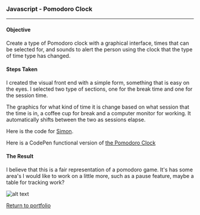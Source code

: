### Javascript - Pomodoro Clock
***

#### Objective
Create a type of Pomodoro clock with a graphical interface, times that can be selected for, and sounds to alert the person using the clock that the type of time type has changed.

#### Steps Taken
I created the visual front end with a simple form, something that is easy on the eyes. I selected two type of sections, one for the break time and one for the session time.

The graphics for what kind of time it is change based on what session that the time is in, a coffee cup for break and a computer monitor for working. It automatically shifts between the two as sessions elapse.

Here is the code for [Simon](https://github.com/danielramsayer/School_work/tree/master/FreeCodeCamp/AdvancedPrograms/pomodoro_clock).

Here is a CodePen functional version of [the Pomodoro Clock](https://codepen.io/Daniel_Ramsayer/pen/OjpKPX)

#### The Result

I believe that this is a fair representation of a pomodoro game. It's has some area's I would like to work on a little more, such as a pause feature, maybe a table for tracking work? 

![alt text](https://github.com/danielramsayer/School_work/blob/master/FreeCodeCamp/AdvancedPrograms/pomodoro_clock/1.1.png "pomodoro image")


[Return to portfolio](https://github.com/danielramsayer/Portfolio)
